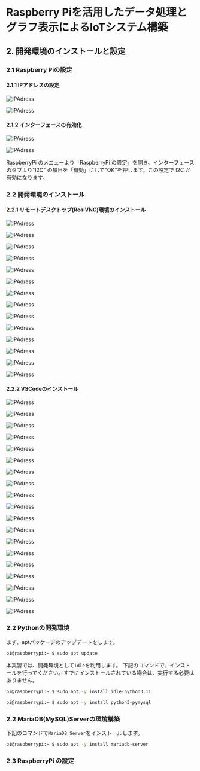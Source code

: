 # Raspberry Piを活用したデータ処理とグラフ表示によるIoTシステム構築

## 2. 開発環境のインストールと設定

### 2.1 Raspberry Piの設定

#### 2.1.1 IPアドレスの設定

![IPAdress](../images/raspberry.PNG)

![IPAdress](../images/raspberry2.PNG)

#### 2.1.2 インターフェースの有効化

![IPAdress](../images/raspberry3.PNG)

![IPAdress](../images/raspberry4.PNG)

RaspberryPi のメニューより「RaspberryPi の設定」を開き、インターフェースのタブより"I2C" の項目を「有効」にして"OK"を押します。この設定で I2C が有効になります。

### 2.2 開発環境のインストール

#### 2.2.1 リモートデスクトップ(RealVNC)環境のインストール

![IPAdress](../images/vnc.PNG)

![IPAdress](../images/vnc2.PNG)

![IPAdress](../images/vnc3.PNG)

![IPAdress](../images/vnc4.PNG)

![IPAdress](../images/vnc5.PNG)

![IPAdress](../images/vnc6.PNG)

![IPAdress](../images/vnc7.PNG)

![IPAdress](../images/vnc8.PNG)

![IPAdress](../images/vnc9.PNG)

![IPAdress](../images/vnc10.PNG)

![IPAdress](../images/vnc11.PNG)

![IPAdress](../images/vnc12.PNG)

![IPAdress](../images/vnc13.PNG)

![IPAdress](../images/vnc14.PNG)

#### 2.2.2 VSCodeのインストール

![IPAdress](../images/vscode.PNG)

![IPAdress](../images/vscode2.PNG)

![IPAdress](../images/vscode3.PNG)

![IPAdress](../images/vscode4.PNG)

![IPAdress](../images/vscode5.PNG)

![IPAdress](../images/vscode6.PNG)

![IPAdress](../images/vscode7.PNG)

![IPAdress](../images/vscode8.PNG)

![IPAdress](../images/vscode9.PNG)

![IPAdress](../images/vscode10.PNG)

![IPAdress](../images/vscode11.PNG)

![IPAdress](../images/vscode12.PNG)

![IPAdress](../images/vscode13.PNG)

![IPAdress](../images/vscode14.PNG)

![IPAdress](../images/vscode15.PNG)

![IPAdress](../images/vscode16.PNG)

![IPAdress](../images/vscode17.PNG)

![IPAdress](../images/vscode18.PNG)

![IPAdress](../images/vscode19.PNG)




### 2.2 Pythonの開発環境

まず、aptパッケージのアップデートをします。

```bash
pi@raspberrypi:~ $ sudo apt update
```

本実習では、開発環境として`idle`を利用します。
下記のコマンドで、インストールを行ってください。すでにインストールされている場合は、実行する必要はありません。

```bash
pi@raspberrypi:~ $ sudo apt -y install idle-python3.11
```

```bash
pi@raspberrypi:~ $ sudo apt -y install python3-pymysql
```

### 2.2 MariaDB(MySQL)Serverの環境構築

下記のコマンドで`MariaDB Server`をインストールします。

```bash
pi@raspberrypi:~ $ sudo apt -y install mariadb-server
```

### 2.3 RaspberryPi の設定

